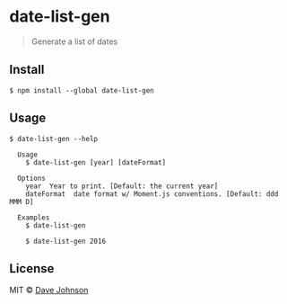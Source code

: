 # date-list-gen

> Generate a list of dates


## Install

```
$ npm install --global date-list-gen
```


## Usage

```
$ date-list-gen --help

  Usage
    $ date-list-gen [year] [dateFormat]

  Options
    year  Year to print. [Default: the current year]
    dateFormat  date format w/ Moment.js conventions. [Default: ddd MMM D]

  Examples
    $ date-list-gen

    $ date-list-gen 2016
```


## License

MIT © [Dave Johnson](http://thisdavej.com)